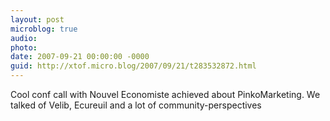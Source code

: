```yaml
---
layout: post
microblog: true
audio: 
photo: 
date: 2007-09-21 00:00:00 -0000
guid: http://xtof.micro.blog/2007/09/21/t283532872.html
---
```

Cool conf call with Nouvel Economiste achieved about PinkoMarketing. We talked of Velib, Ecureuil and a lot of community-perspectives
